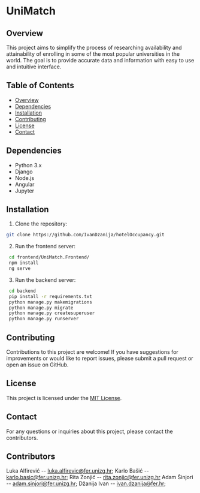 # UniMatch

## Overview
This project aims to simplify the process of researching availability and attainability of enrolling in some of the most popular universities in the world. The goal is to provide accurate data and information with easy to use and intuitive interface.

## Table of Contents
- [Overview](#overview)
- [Dependencies](#dependencies)
- [Installation](#installation)
- [Contributing](#contributing)
- [License](#license)
- [Contact](#contact)

## Dependencies
- Python 3.x
- Django
- Node.js
- Angular
- Jupyter 

## Installation
1. Clone the repository:
```sh
git clone https://github.com/IvanDzanija/hotelOccupancy.git
```
2. Run the frontend server:
```sh
 cd frontend/UniMatch.Frontend/
 npm install
 ng serve
```
3. Run the backend server:
```sh
 cd backend
 pip install -r requirements.txt
 python manage.py makemigrations
 python manage.py migrate
 python manage.py createsuperuser
 python manage.py runserver
```

## Contributing
Contributions to this project are welcome! If you have suggestions for improvements or would like to report issues, please submit a pull request or open an issue on GitHub.

## License
This project is licensed under the [MIT License](LICENSE).

## Contact
For any questions or inquiries about this project, please contact the contributors.

## Contributors
Luka Alfirević -- luka.alfirevic@fer.unizg.hr;
Karlo Bašić -- karlo.basic@fer.unizg.hr;
Rita Zonjić -- rita.zonjic@fer.unizg.hr
Adam Šinjori -- adam.sinjori@fer.unizg.hr;
Džanija Ivan -- ivan.dzanija@fer.hr;




